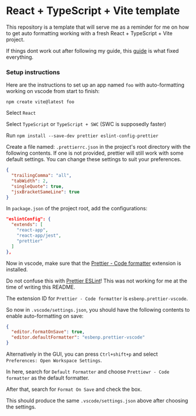 # React + TypeScript + Vite template

This repository is a template that will serve me as a reminder for me on how to get auto formatting working with a fresh React + TypeScript + Vite project.

If things dont work out after following my guide, this [guide](https://andrebnassis.medium.com/setting-prettier-on-a-react-typescript-project-2021-f9f0d5a1d6b0) is what fixed everything.

### Setup instructions

Here are the instructions to set up an app named `foo` with auto-formatting working on vscode from start to finish:

`npm create vite@latest foo`

Select `React`

Select `TypeScript` or `TypeScript + SWC` (SWC is supposedly faster)

Run `npm install --save-dev prettier eslint-config-prettier`

Create a file named: `.prettierrc.json` in the project's root directory with the following contents. If one is not provided, prettier will still work with some default settings. You can change these settings to suit your preferences.

```json
{
  "trailingComma": "all",
  "tabWidth": 2,
  "singleQuote": true,
  "jsxBracketSameLine": true
}
```

In `package.json` of the project root, add the configurations:

```json
"eslintConfig": {
  "extends": [
    "react-app",
    "react-app/jest",
    "prettier"
  ]
},
```

Now in vscode, make sure that the [Prettier - Code formatter](https://marketplace.visualstudio.com/items?itemName=esbenp.prettier-vscode) extension is installed.

Do not confuse this with [Prettier ESLint](https://marketplace.visualstudio.com/items?itemName=rvest.vs-code-prettier-eslint)! This was not working for me at the time of writing this README.

The extension ID for `Prettier - Code formatter` is `esbenp.prettier-vscode`.

So now in `.vscode/settings.json`, you should have the following contents to enable auto-formatting on save:

```json
{
  "editor.formatOnSave": true,
  "editor.defaultFormatter": "esbenp.prettier-vscode"
}
```

Alternatively in the GUI, you can press `Ctrl+shift+p` and select `Preferences: Open Workspace Settings`.

In here, search for `Default Formatter` and choose `Prettiewr - Code formatter` as the default formatter.

After that, search for `Format On Save` and check the box.

This should produce the same `.vscode/settings.json` above after choosing the settings.
